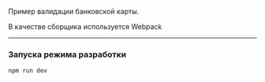 Пример валидации банковской карты.



В качестве сборщика используется Webpack

<hr />

### Запуска режима разработки

```sh
npm run dev
```
